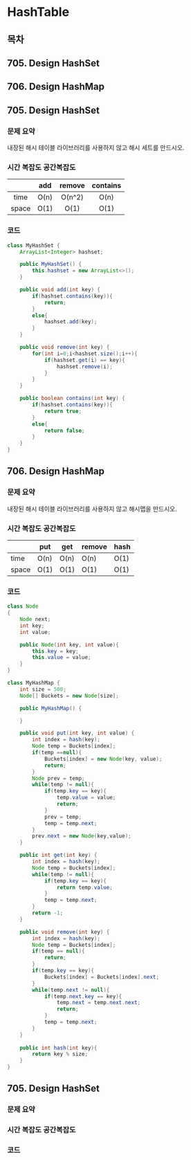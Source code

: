 # HashTable

## 목차
## 705. Design HashSet
## 706. Design HashMap




## 705. Design HashSet
### 문제 요약
내장된 해시 테이블 라이브러리를 사용하지 않고 해시 세트를 만드시오.

### 시간 복잡도 공간복잡도
|       | add | remove  | contains |
| :---: |:----:|:----:|:---------:|
| time  | O(n) | O(n^2) |   O(n)    |
| space | O(1) | O(1) |   O(1)    |

### 코드
```java
class MyHashSet {
    ArrayList<Integer> hashset;

    public MyHashSet() {
        this.hashset = new ArrayList<>();
    }

    public void add(int key) {
        if(hashset.contains(key)){
            return;
        }
        else{
            hashset.add(key);
        }
    }

    public void remove(int key) {
        for(int i=0;i<hashset.size();i++){
            if(hashset.get(i) == key){
                hashset.remove(i);
            }
        }
    }

    public boolean contains(int key) {
        if(hashset.contains(key)){
            return true;
        }
        else{
            return false;
        }
    }
}
```






## 706. Design HashMap
### 문제 요약
내장된 해시 테이블 라이브러리를 사용하지 않고 해시맵을 만드시오.

### 시간 복잡도 공간복잡도
|       | put | get | remove |hash |
| ----- |---------|---------|-------|------|
| time  | O(n)    | O(n)    | O(n)  | O(1) |
| space | O(1)    | O(1)    | O(1)  | O(1) |


### 코드
```java
class Node
{
    Node next;
    int key;
    int value;

    public Node(int key, int value){
        this.key = key;
        this.value = value;
    }
}

class MyHashMap {
    int size = 500;
    Node[] Buckets = new Node[size];

    public MyHashMap() {

    }

    public void put(int key, int value) {
        int index = hash(key);
        Node temp = Buckets[index];
        if(temp ==null){
            Buckets[index] = new Node(key, value);
            return;
        }
        Node prev = temp;
        while(temp != null){
            if(temp.key == key){
                temp.value = value;
                return;
            }
            prev = temp;
            temp = temp.next;
        }
        prev.next = new Node(key,value);
    }

    public int get(int key) {
        int index = hash(key);
        Node temp = Buckets[index];
        while(temp != null){
            if(temp.key == key){
                return temp.value;
            }
            temp = temp.next;
        }
        return -1;
    }

    public void remove(int key) {
        int index = hash(key);
        Node temp = Buckets[index];
        if(temp == null){
            return;
        }
        if(temp.key == key){
            Buckets[index] = Buckets[index].next;
        }
        while(temp.next != null){
            if(temp.next.key == key){
                temp.next = temp.next.next;
                return;
            }
            temp = temp.next;
        }
    }
    
    public int hash(int key){
        return key % size;
    }
}
```






## 705. Design HashSet
### 문제 요약

### 시간 복잡도 공간복잡도

### 코드